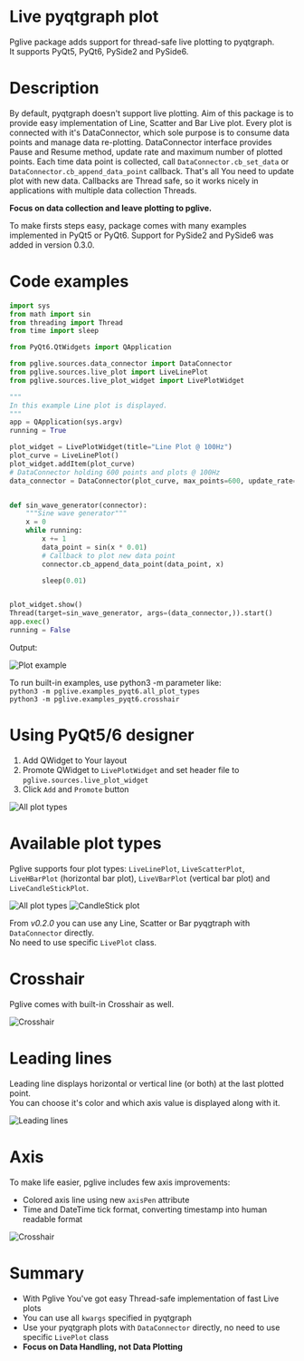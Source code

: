 # Live pyqtgraph plot

Pglive package adds support for thread-safe live plotting to pyqtgraph.  
It supports PyQt5, PyQt6, PySide2 and PySide6.

# Description #

By default, pyqtgraph doesn't support live plotting. Aim of this package is to provide easy implementation of Line,
Scatter and Bar Live plot. Every plot is connected with it's DataConnector, which sole purpose is to consume data points
and manage data re-plotting. DataConnector interface provides Pause and Resume method, update rate and maximum number of
plotted points. Each time data point is collected, call `DataConnector.cb_set_data`
or `DataConnector.cb_append_data_point` callback. That's all You need to update plot with new data. Callbacks are Thread
safe, so it works nicely in applications with multiple data collection Threads.

**Focus on data collection and leave plotting to pglive.**

To make firsts steps easy, package comes with many examples implemented in PyQt5 or PyQt6.
Support for PySide2 and PySide6 was added in version 0.3.0.

# Code examples #

```python
import sys
from math import sin
from threading import Thread
from time import sleep

from PyQt6.QtWidgets import QApplication

from pglive.sources.data_connector import DataConnector
from pglive.sources.live_plot import LiveLinePlot
from pglive.sources.live_plot_widget import LivePlotWidget

"""
In this example Line plot is displayed.
"""
app = QApplication(sys.argv)
running = True

plot_widget = LivePlotWidget(title="Line Plot @ 100Hz")
plot_curve = LiveLinePlot()
plot_widget.addItem(plot_curve)
# DataConnector holding 600 points and plots @ 100Hz
data_connector = DataConnector(plot_curve, max_points=600, update_rate=100)


def sin_wave_generator(connector):
    """Sine wave generator"""
    x = 0
    while running:
        x += 1
        data_point = sin(x * 0.01)
        # Callback to plot new data point
        connector.cb_append_data_point(data_point, x)

        sleep(0.01)


plot_widget.show()
Thread(target=sin_wave_generator, args=(data_connector,)).start()
app.exec()
running = False
```

Output:

![Plot example](https://i.postimg.cc/RFYGfNS6/pglive.gif)

To run built-in examples, use python3 -m parameter like:  
`python3 -m pglive.examples_pyqt6.all_plot_types`  
`python3 -m pglive.examples_pyqt6.crosshair`

# Using PyQt5/6 designer #

1. Add QWidget to Your layout
2. Promote QWidget to `LivePlotWidget` and set header file to `pglive.sources.live_plot_widget`
3. Click `Add` and `Promote` button

![All plot types](https://i.postimg.cc/m25NVJZm/designer-promotion.png)

# Available plot types #

Pglive supports four plot types: `LiveLinePlot`, `LiveScatterPlot`, `LiveHBarPlot` (horizontal bar plot),
`LiveVBarPlot` (vertical bar plot) and `LiveCandleStickPlot`.

![All plot types](https://i.postimg.cc/637CsKRC/pglive-allplots.gif)
![CandleStick plot](https://i.postimg.cc/0QcmMMb0/plot-candlestick.gif)

From *v0.2.0* you can use any Line, Scatter or Bar pyqgtraph with `DataConnector` directly.  
No need to use specific `LivePlot` class.  

# Crosshair #

Pglive comes with built-in Crosshair as well.

![Crosshair](https://i.postimg.cc/1z75GZLV/pglive-crosshair.gif)

# Leading lines #

Leading line displays horizontal or vertical line (or both) at the last plotted point.  
You can choose it's color and which axis value is displayed along with it.  

![Leading lines](https://i.postimg.cc/bYKQGBNp/leading-line.gif)

# Axis #

To make life easier, pglive includes few axis improvements:

- Colored axis line using new `axisPen` attribute
- Time and DateTime tick format, converting timestamp into human readable format

![Crosshair](https://i.postimg.cc/8kr0L2YJ/pglive-axis.gif)

# Summary #

- With Pglive You've got easy Thread-safe implementation of fast Live plots
- You can use all `kwargs` specified in pyqtgraph
- Use your pyqtgraph plots with `DataConnector` directly, no need to use specific `LivePlot` class 
- **Focus on Data Handling, not Data Plotting**